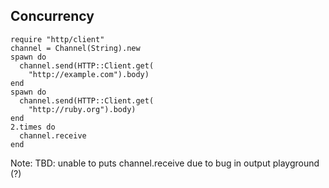 ## Concurrency

```playground
require "http/client"
channel = Channel(String).new
spawn do
  channel.send(HTTP::Client.get(
    "http://example.com").body)
end
spawn do
  channel.send(HTTP::Client.get(
    "http://ruby.org").body)
end
2.times do
  channel.receive
end
```

Note:
TBD: unable to puts channel.receive due to bug in output playground (?)
